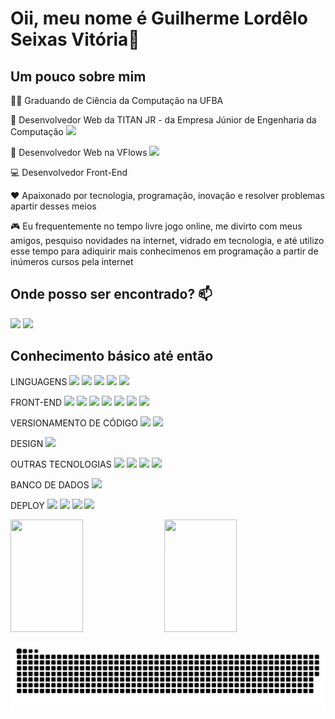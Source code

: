 # Oii, meu nome é Guilherme Lordêlo Seixas Vitória👋

## Um pouco sobre mim

👨‍🎓 Graduando de Ciência da Computação na UFBA 

🤝 Desenvolvedor Web da TITAN JR -  da Empresa Júnior de Engenharia da Computação [<img src="https://img.shields.io/badge/-TITAN-yellow"/>](https://titanci.com.br)

💼 Desenvolvedor Web na VFlows [<img src="https://img.shields.io/badge/-VFlows-yellow"/>]()

💻 Desenvolvedor Front-End

❤️ Apaixonado por tecnologia, programação, inovação e resolver problemas apartir desses meios

🎮 Eu frequentemente no tempo livre jogo online, me divirto com meus amigos, pesquiso novidades na internet, vidrado em tecnologia, e até utilizo esse tempo para adiquirir mais conhecimenos em programação a partir de inúmeros cursos pela internet

## Onde posso ser encontrado?  📫
  [<img src="https://img.shields.io/badge/linkedin-%230077B5.svg?&style=for-the-badge&logo=linkedin&logoColor=white" />](https://www.linkedin.com/in/glsvitoria/) [<img src = "https://img.shields.io/badge/instagram-%23E4405F.svg?&style=for-the-badge&logo=instagram&logoColor=white">](https://www.instagram.com/glsvitoria/)

## Conhecimento básico até então

LINGUAGENS [<img src="https://img.shields.io/badge/JavaScript-F7DF1E.svg?style=for-the-badge&logo=JavaScript&logoColor=black" />](https://github.com/glsvitoria)
[<img src="https://img.shields.io/badge/TypeScript-007ACC?style=for-the-badge&logo=typescript&logoColor=white" />](https://github.com/glsvitoria)
[<img src="https://img.shields.io/badge/Python-3776AB.svg?style=for-the-badge&logo=Python&logoColor=white" />](https://github.com/glsvitoria)
[<img src="https://img.shields.io/badge/C++-00599C.svg?style=for-the-badge&logo=C++&logoColor=white" />](https://github.com/glsvitoria)
[<img src="https://img.shields.io/badge/C-A8B9CC.svg?style=for-the-badge&logo=C&logoColor=black" />](https://github.com/glsvitoria)


FRONT-END [<img src="https://img.shields.io/badge/HTML5-E34F26?style=for-the-badge&logo=html5&logoColor=white" />](https://github.com/glsvitoria)
[<img src="https://img.shields.io/badge/CSS3-1572B6?style=for-the-badge&logo=css3&logoColor=white" />](https://github.com/glsvitoria)
[<img src="https://img.shields.io/badge/React-61DAFB.svg?style=for-the-badge&logo=React&logoColor=black" />](https://github.com/glsvitoria)
[<img src="https://img.shields.io/badge/styled--components-DB7093?style=for-the-badge&logo=styled-components&logoColor=white" />](https://github.com/glsvitoria)
[<img src="https://img.shields.io/badge/Sass-CC6699?style=for-the-badge&logo=sass&logoColor=white" />](https://github.com/glsvitoria)
[<img src="https://img.shields.io/badge/Bootstrap-563D7C?style=for-the-badge&logo=bootstrap&logoColor=white" />](https://github.com/glsvitoria)
[<img src="https://img.shields.io/badge/Tailwind%20CSS-06B6D4.svg?style=for-the-badge&logo=Tailwind-CSS&logoColor=white" />](https://github.com/glsvitoria)

VERSIONAMENTO DE CÓDIGO [<img src="https://img.shields.io/badge/GitHub-100000?style=for-the-badge&logo=github&logoColor=white" />](https://github.com/glsvitoria) [<img src="https://img.shields.io/badge/GIT-E44C30?style=for-the-badge&logo=git&logoColor=white" />](https://github.com/glsvitoria)

DESIGN [<img src="https://img.shields.io/badge/figma-%23F24E1E.svg?style=for-the-badge&logo=figma&logoColor=white" />](https://github.com/glsvitoria)

OUTRAS TECNOLOGIAS [<img src="https://img.shields.io/badge/node.js-6DA55F?style=for-the-badge&logo=node.js&logoColor=white" />](https://github.com/glsvitoria)
[<img src="https://img.shields.io/badge/Babel-F9DC3e?style=for-the-badge&logo=babel&logoColor=black" />](https://github.com/glsvitoria)
[<img src="https://img.shields.io/badge/webpack-%238DD6F9.svg?style=for-the-badge&logo=webpack&logoColor=black" />](https://github.com/glsvitoria)
[<img src="https://img.shields.io/badge/Insomnia-black?style=for-the-badge&logo=insomnia&logoColor=5849BE" />](https://github.com/glsvitoria)

BANCO DE DADOS [<img src="https://img.shields.io/badge/postgres-%23316192.svg?style=for-the-badge&logo=postgresql&logoColor=white" />](https://github.com/glsvitoria)

DEPLOY [<img src="https://img.shields.io/badge/heroku-%23430098.svg?style=for-the-badge&logo=heroku&logoColor=white" />](https://github.com/glsvitoria)
[<img src="https://img.shields.io/badge/GoogleCloud-%234285F4.svg?style=for-the-badge&logo=google-cloud&logoColor=white" />](https://github.com/glsvitoria)
[<img src="https://img.shields.io/badge/Netlify-00C7B7.svg?style=for-the-badge&logo=Netlify&logoColor=white" />](https://github.com/glsvitoria)
[<img src="https://img.shields.io/badge/vercel-%23000000.svg?style=for-the-badge&logo=vercel&logoColor=white" />](https://github.com/glsvitoria)

<img width="48%" height="180em" src="https://github-readme-stats.vercel.app/api?username=glsvitoria&show_icons=true&theme=dracula&include_all_commits=true&count_private=true"/> <img width="48%" height="180em" src="https://github-readme-stats.vercel.app/api/top-langs/?username=glsvitoria&layout=compact&langs_count=16&theme=dracula"/>
	

![Snake animation](https://github.com/glsvitoria/glsvitoria/blob/output/github-contribution-grid-snake.svg)
